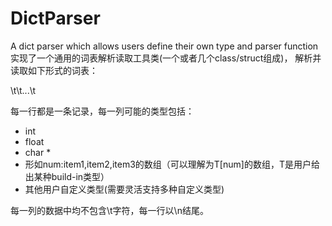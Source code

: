 DictParser
==========

A dict parser which allows users define their own type and parser function
实现了一个通用的词表解析读取工具类(一个或者几个class/struct组成)，
解析并读取如下形式的词表：

   <col1>\t<col2>\t...\t<coln>

每一行都是一条记录，每一列可能的类型包括：

   * int
   * float
   * char *
   * 形如num:item1,item2,item3的数组（可以理解为T[num]的数组，T是用户给出某种build-in类型）
   * 其他用户自定义类型(需要灵活支持多种自定义类型)

每一列的数据中均不包含\t字符，每一行以\n结尾。
